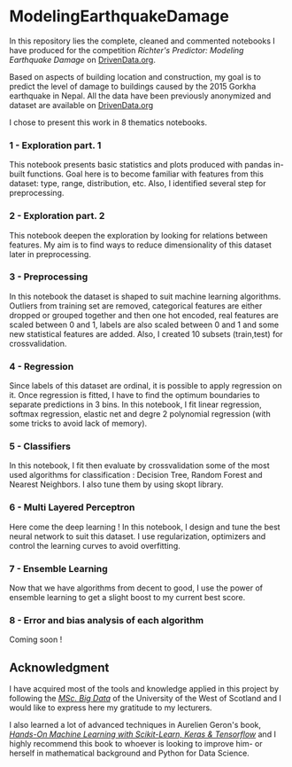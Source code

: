# ModelingEarthquakeDamage
In this repository lies the complete, cleaned and commented notebooks I have produced for the competition 
*Richter's Predictor: Modeling Earthquake Damage* on [DrivenData.org](https://www.drivendata.org/competitions/57/nepal-earthquake/).

Based on aspects of building location and construction, my goal is to predict the level of damage to buildings caused by the 2015 Gorkha 
earthquake in Nepal. All the data have been previously anonymized and dataset are available on [DrivenData.org](https://www.drivendata.org/competitions/57/nepal-earthquake/data/)

I chose to present this work in 8 thematics notebooks.

### 1 - Exploration part. 1

This notebook presents basic statistics and plots produced with pandas in-built functions. Goal here is to become familiar with features
from this dataset: type, range, distribution, etc. Also, I identified several step for preprocessing.

### 2 - Exploration part. 2

This notebook deepen the exploration by looking for relations between features. My aim is to find ways to reduce dimensionality of 
this dataset later in preprocessing.

### 3 - Preprocessing

In this notebook the dataset is shaped to suit machine learning algorithms. Outliers from training set are removed, categorical features are
either dropped or grouped together and then one hot encoded, real features are scaled between 0 and 1, labels are also scaled between 0 
and 1 and some new statistical features are added. Also, I created 10 subsets (train,test) for crossvalidation.

### 4 - Regression

Since labels of this dataset are ordinal, it is possible to apply regression on it. Once regression is fitted, I have to find the optimum boundaries to separate predictions in 3 bins. In this notebook, I fit linear regression, softmax regression, elastic net and degre 2 polynomial regression (with some tricks to avoid lack of memory).

### 5 - Classifiers

In this notebook, I fit then evaluate by crossvalidation some of the most used algorithms for classification : Decision Tree, Random Forest and Nearest Neighbors. I also tune them by using skopt library.

### 6 - Multi Layered Perceptron

Here come the deep learning ! In this notebook, I design and tune the best neural network to suit this dataset. I use regularization, optimizers and control the learning curves to avoid overfitting.

### 7 - Ensemble Learning

Now that we have algorithms from decent to good, I use the power of ensemble learning to get a slight boost to my current best score.

### 8 - Error and bias analysis of each algorithm

Coming soon !


## Acknowledgment

I have acquired most of the tools and knowledge applied in this project by following the [*MSc. Big Data*](https://www.uws.ac.uk/study/postgraduate/postgraduate-course-search/big-data/) of the University of the West of Scotland and I would like to express here my gratitude to my lecturers.

I also learned a lot of advanced techniques in Aurelien Geron's book, [*Hands-On Machine Learning with Scikit-Learn, Keras & Tensorflow*](https://github.com/ageron/handson-ml2) and I highly recommend this book to whoever is looking to improve him- or herself in mathematical background and Python for Data Science.
